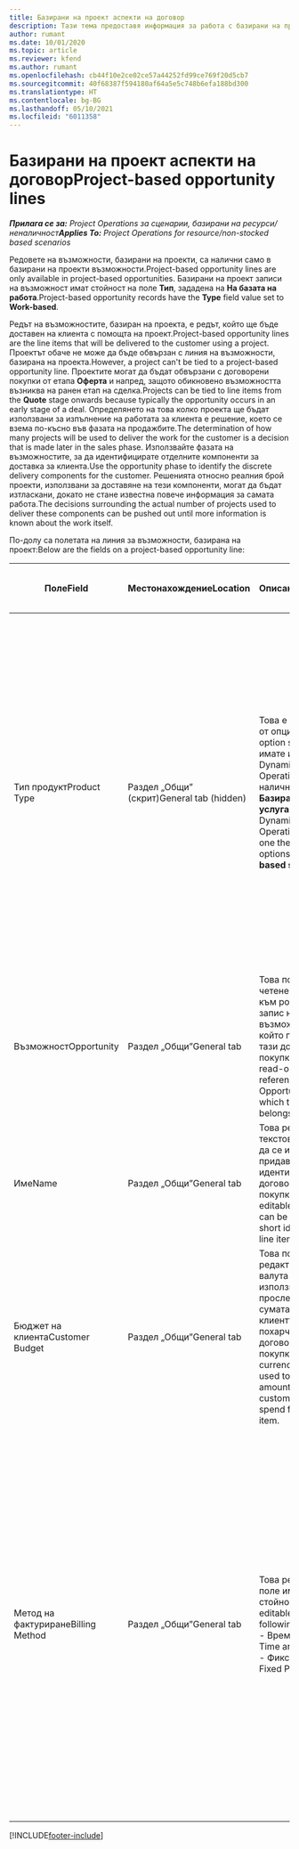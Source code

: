 ```yaml
---
title: Базирани на проект аспекти на договор
description: Тази тема предоставя информация за работа с базирани на проект редове на възможност.
author: rumant
ms.date: 10/01/2020
ms.topic: article
ms.reviewer: kfend
ms.author: rumant
ms.openlocfilehash: cb44f10e2ce02ce57a44252fd99ce769f20d5cb7
ms.sourcegitcommit: 40f68387f594180af64a5e5c748b6efa188bd300
ms.translationtype: HT
ms.contentlocale: bg-BG
ms.lasthandoff: 05/10/2021
ms.locfileid: "6011358"
---
```

# <a name="project-based-opportunity-lines"></a><span data-ttu-id="f0d43-103">Базирани на проект аспекти на договор</span><span class="sxs-lookup"><span data-stu-id="f0d43-103">Project-based opportunity lines</span></span>

<span data-ttu-id="f0d43-104">_**Прилага се за:** Project Operations за сценарии, базирани на ресурси/неналичност_</span><span class="sxs-lookup"><span data-stu-id="f0d43-104">_**Applies To:** Project Operations for resource/non-stocked based scenarios_</span></span>


<span data-ttu-id="f0d43-105">Редовете на възможности, базирани на проекти, са налични само в базирани на проекти възможности.</span><span class="sxs-lookup"><span data-stu-id="f0d43-105">Project-based opportunity lines are only available in project-based opportunities.</span></span> <span data-ttu-id="f0d43-106">Базирани на проект записи на възможност имат стойност на поле **Тип**, зададена на **На базата на работа**.</span><span class="sxs-lookup"><span data-stu-id="f0d43-106">Project-based opportunity records have the **Type** field value set to **Work-based**.</span></span>

<span data-ttu-id="f0d43-107">Редът на възможностите, базиран на проекта, е редът, който ще бъде доставен на клиента с помощта на проект.</span><span class="sxs-lookup"><span data-stu-id="f0d43-107">Project-based opportunity lines are the line items that will be delivered to the customer using a project.</span></span> <span data-ttu-id="f0d43-108">Проектът обаче не може да бъде обвързан с линия на възможности, базирана на проекта.</span><span class="sxs-lookup"><span data-stu-id="f0d43-108">However, a project can't be tied to a project-based opportunity line.</span></span> <span data-ttu-id="f0d43-109">Проектите могат да бъдат обвързани с договорени покупки от етапа **Оферта** и напред, защото обикновено възможността възниква на ранен етап на сделка.</span><span class="sxs-lookup"><span data-stu-id="f0d43-109">Projects can be tied to line items from the **Quote** stage onwards because typically the opportunity occurs in an early stage of a deal.</span></span> <span data-ttu-id="f0d43-110">Определянето на това колко проекта ще бъдат използвани за изпълнение на работата за клиента е решение, което се взема по-късно във фазата на продажбите.</span><span class="sxs-lookup"><span data-stu-id="f0d43-110">The determination of how many projects will be used to deliver the work for the customer is a decision that is made later in the sales phase.</span></span> <span data-ttu-id="f0d43-111">Използвайте фазата на възможностите, за да идентифицирате отделните компоненти за доставка за клиента.</span><span class="sxs-lookup"><span data-stu-id="f0d43-111">Use the opportunity phase to identify the discrete delivery components for the customer.</span></span> <span data-ttu-id="f0d43-112">Решенията относно реалния брой проекти, използвани за доставяне на тези компоненти, могат да бъдат изтласкани, докато не стане известна повече информация за самата работа.</span><span class="sxs-lookup"><span data-stu-id="f0d43-112">The decisions surrounding the actual number of projects used to deliver these components can be pushed out until more information is known about the work itself.</span></span>

<span data-ttu-id="f0d43-113">По-долу са полетата на линия за възможности, базирана на проект:</span><span class="sxs-lookup"><span data-stu-id="f0d43-113">Below are the fields on a project-based opportunity line:</span></span>

| <span data-ttu-id="f0d43-114">**Поле**</span><span class="sxs-lookup"><span data-stu-id="f0d43-114">**Field**</span></span> | <span data-ttu-id="f0d43-115">**Местонахождение**</span><span class="sxs-lookup"><span data-stu-id="f0d43-115">**Location**</span></span> | <span data-ttu-id="f0d43-116">**Описание**</span><span class="sxs-lookup"><span data-stu-id="f0d43-116">**Description**</span></span> | <span data-ttu-id="f0d43-117">**Въздействие надолу по течението**</span><span class="sxs-lookup"><span data-stu-id="f0d43-117">**Downstream impact**</span></span> |
| --- | --- | --- | --- |
| <span data-ttu-id="f0d43-118">Тип продукт</span><span class="sxs-lookup"><span data-stu-id="f0d43-118">Product Type</span></span> | <span data-ttu-id="f0d43-119">Раздел „Общи” (скрит)</span><span class="sxs-lookup"><span data-stu-id="f0d43-119">General tab (hidden)</span></span> | <span data-ttu-id="f0d43-120">Това е поле за набор от опции.</span><span class="sxs-lookup"><span data-stu-id="f0d43-120">This is an option set field.</span></span> <span data-ttu-id="f0d43-121">Ако имате инсталиран Dynamics 365 Operations, една от наличните опции е **Базирана на проект услуга**.</span><span class="sxs-lookup"><span data-stu-id="f0d43-121">If you have Dynamics 365 Operations installed, one the available options is, **Project-based service**.</span></span>  | <span data-ttu-id="f0d43-122">Стойността на това поле е зададена на **Услуга, базирана на проекти**, когато създавате линия за възможности, базирана на проект, от мрежата на линиите, базирани на проекта, във възможност.</span><span class="sxs-lookup"><span data-stu-id="f0d43-122">The value of this field is set to **Project-based service** when you create the project-based opportunity line from the project-based lines grid on the Opportunity.</span></span> <br> <span data-ttu-id="f0d43-123">Ако промените или замените тази стойност, функционалността на проекта няма да бъде активирана за вашите проекти, базирани на договорени покупки.</span><span class="sxs-lookup"><span data-stu-id="f0d43-123">If you change or override this value, the project functionality won't be enabled on your project-based line items.</span></span> |
| <span data-ttu-id="f0d43-124">Възможност</span><span class="sxs-lookup"><span data-stu-id="f0d43-124">Opportunity</span></span> | <span data-ttu-id="f0d43-125">Раздел „Общи”</span><span class="sxs-lookup"><span data-stu-id="f0d43-125">General tab</span></span> | <span data-ttu-id="f0d43-126">Това поле е само за четене и препраща към родителския запис на възможност, към който принадлежи тази договорена покупка.</span><span class="sxs-lookup"><span data-stu-id="f0d43-126">This field is read-only and references the parent Opportunity record to which this line item belongs.</span></span> | <span data-ttu-id="f0d43-127">Няма въздействие на това поле надолу по веригата.</span><span class="sxs-lookup"><span data-stu-id="f0d43-127">There is no downstream impact of this field.</span></span> |
| <span data-ttu-id="f0d43-128">Име</span><span class="sxs-lookup"><span data-stu-id="f0d43-128">Name</span></span> | <span data-ttu-id="f0d43-129">Раздел „Общи”</span><span class="sxs-lookup"><span data-stu-id="f0d43-129">General tab</span></span> | <span data-ttu-id="f0d43-130">Това редактируемо текстово поле може да се използва за придаване на кратка идентичност на договорената покупка</span><span class="sxs-lookup"><span data-stu-id="f0d43-130">This is an editable text field that can be used to give a short identity to this line item</span></span> | <span data-ttu-id="f0d43-131">Тази стойност се пренася в линията на офертата, когато създавате оферта от тази възможност</span><span class="sxs-lookup"><span data-stu-id="f0d43-131">This value is carried over to the quote line when you create a quote from this opportunity</span></span> |
| <span data-ttu-id="f0d43-132">Бюджет на клиента</span><span class="sxs-lookup"><span data-stu-id="f0d43-132">Customer Budget</span></span> | <span data-ttu-id="f0d43-133">Раздел „Общи”</span><span class="sxs-lookup"><span data-stu-id="f0d43-133">General tab</span></span> | <span data-ttu-id="f0d43-134">Това поле за редактиране на валута може да се използва за проследяване на сумата, която клиентът е готов да похарчи за тази договорена покупка.</span><span class="sxs-lookup"><span data-stu-id="f0d43-134">This editable currency field can be used to track the amount that the customer is willing to spend for this line item.</span></span> | <span data-ttu-id="f0d43-135">Тази стойност се пренася към съответното поле на офертата, когато създавате оферта от тази възможност</span><span class="sxs-lookup"><span data-stu-id="f0d43-135">This value is carried over to the corresponding field on the quote line when you create a quote from this opportunity</span></span> |
| <span data-ttu-id="f0d43-136">Метод на фактуриране</span><span class="sxs-lookup"><span data-stu-id="f0d43-136">Billing Method</span></span> | <span data-ttu-id="f0d43-137">Раздел „Общи”</span><span class="sxs-lookup"><span data-stu-id="f0d43-137">General tab</span></span> | <span data-ttu-id="f0d43-138">Това редактируемо поле има следните стойности:</span><span class="sxs-lookup"><span data-stu-id="f0d43-138">This editable field has the following values:</span></span></br><span data-ttu-id="f0d43-139">- Време и материал</span><span class="sxs-lookup"><span data-stu-id="f0d43-139">- Time and Material</span></span></br><span data-ttu-id="f0d43-140">- Фиксирана цена</span><span class="sxs-lookup"><span data-stu-id="f0d43-140">- Fixed Price</span></span> | <span data-ttu-id="f0d43-141">Тази стойност се пренася към съответното поле на офертата, когато създавате оферта от тази възможност.</span><span class="sxs-lookup"><span data-stu-id="f0d43-141">This value is carried over to the corresponding field on the quote line when you create a quote from this opportunity.</span></span> <span data-ttu-id="f0d43-142">След като редът на офертата е създаден, полето е заключено и не може да бъде променено.</span><span class="sxs-lookup"><span data-stu-id="f0d43-142">After the quote line is created, the field is locked and can't be changed.</span></span> <span data-ttu-id="f0d43-143">Задайте тази стойност на полето възможно най-точно.</span><span class="sxs-lookup"><span data-stu-id="f0d43-143">Assign this field value as accurately as possible.</span></span> <span data-ttu-id="f0d43-144">Ако трябва да промените стойността на това поле на линията на офертата, изтрийте и създайте отново линията на офертата.</span><span class="sxs-lookup"><span data-stu-id="f0d43-144">If you need to change the value of this field on the quote line, delete and re-create the quote line.</span></span> |


[!INCLUDE[footer-include](../includes/footer-banner.md)]